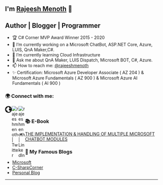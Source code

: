 ## I'm [Rajeesh Menoth](https://rajeeshmenoth.wordpress.com/) 👋

## Author | Blogger | Programmer

- 🏆 C# Corner MVP Award Winner 2015 - 2020
- 🔭 I’m currently working on a Microsoft ChatBot, ASP.NET Core, Azure, LUIS, QnA Maker,C#.
- 🌱 I’m currently learning Cloud Infrastructure
- 💬 Ask me about QnA Maker, LUIS Dispatch, Microsoft BOT, C#, Azure.
- 📫 How to reach me: [@rajeeshmenoth](https://twitter.com/rajeeshmenoth)
- ✨ Certification: Microsoft Azure Developer Associate ( AZ 204 ) & Microsoft Azure Fundamentals ( AZ 900 ) & Microsoft Azure AI Fundamentals ( AI 900 )

### 🌍 Connect with me:

[<img align="left" alt="rajeeshmenoth" width="22px" src="https://raw.githubusercontent.com/iconic/open-iconic/master/svg/globe.svg" />](https://rajeeshmenoth.wordpress.com/)
[<img align="left" alt="rajeeshmenoth | Twitter" width="22px" src="https://cdn.jsdelivr.net/npm/simple-icons@v3/icons/twitter.svg" />](https://twitter.com/rajeeshmenoth)
[<img align="left" alt="rajeeshmenoth | LinkedIn" width="22px" src="https://cdn.jsdelivr.net/npm/simple-icons@v3/icons/linkedin.svg" />](https://in.linkedin.com/in/rajeeshmenoth)

<br />

### 📚 E-Book

* [THE IMPLEMENTATION & HANDLING OF MULTIPLE MICROSOFT CHATBOT MODULES](https://www.c-sharpcorner.com/ebooks/the-implementation-handling-of-multiple-microsoft-chatbot-modules)

### 📗 My Famous Blogs
* [Microsoft](https://social.msdn.microsoft.com/profile/rajeeshmenoth/)
* [C-SharpCorner](https://www.c-sharpcorner.com/members/rajeesh-menoth)
* [Personal Blog](https://rajeeshmenoth.wordpress.com/)

---

